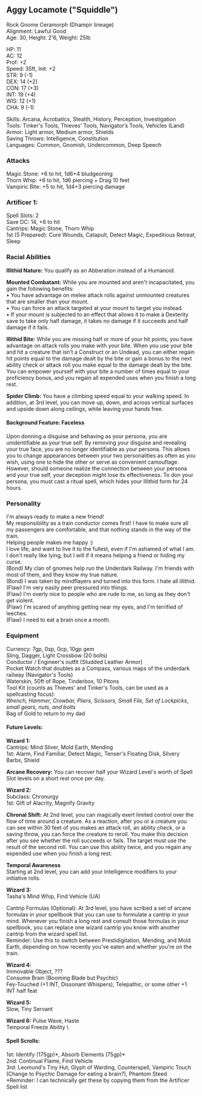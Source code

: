## Aggy Locamote ("Squiddle") 
Rock Gnome Ceramorph (Dhampir lineage) \
Alignment: Lawful Good \
Age: 30, Height: 2'6, Weight: 25lb 

HP: 11 \
AC: 12 \
Prof: +2 \
Speed: 35ft, Init: +2 \
STR: 9  (-1) \
DEX: 14 (+2) \
CON: 17 (+3) \
INT: 19 (+4) \
WIS: 12 (+1) \
CHA: 9  (-1) 

Skills: Arcana, Acrobatics, Stealth, History, Perception, Investigation \
Tools: Tinker's Tools, Thieves' Tools, Navigator’s Tools, Vehicles (Land)\
Armor: Light armor, Medium armor, Shields \
Saving Throws: Intelligence, Constitution \
Languages: Common, Gnomish, Undercommon, Deep Speech

### Attacks
Magic Stone: +6 to hit, 1d6+4 bludgeoning \
Thorn Whip: +6 to hit, 1d6 piercing + Drag 10 feet \
Vampiric Bite: +5 to hit, 1d4+3 piercing damage

### Artificer 1: 
Spell Slots: 2 \
Save DC: 14, +6 to hit \
Cantrips: Magic Stone, Thorn Whip \
1st (5 Prepared): Cure Wounds, Catapult, Detect Magic, Expeditious Retreat, Sleep

### Racial Abilities
**Illithid Nature:**
You qualify as an Abberation instead of a Humanoid. 

**Mounted Combatant:**
While you are mounted and aren't incapacitated, you gain the following benefits: \
• You have advantage on melee attack rolls against unmounted creatures that are smaller than your mount. \
• You can force an attack targeted at your mount to target you instead. \
• If your mount is subjected to an effect that allows it to make a Dexterity save to take only half damage, it takes no damage if it succeeds and half damage if it fails.

**Illithid Bite:**
While you are missing half or more of your hit points, you have advantage on attack rolls you make with your bite. When you use your bite and hit a creature that isn’t a Construct or an Undead, you can either regain hit points equal to the damage dealt by the bite or gain a bonus to the next ability check or attack roll you make equal to the damage dealt by the bite. You can empower yourself with your bite a number of times equal to your proficiency bonus, and you regain all expended uses when you finish a long rest.

**Spider Climb:** You have a climbing speed equal to your walking speed. In addition, at 3rd level, you can move up, down, and across vertical surfaces and upside down along ceilings, while leaving your hands free.

#### Background Feature: Faceless
Upon donning a disguise and behaving as your persona, you are unidentifiable as your true self. By removing your disguise and revealing your true face, you are no longer identifiable as your persona. This allows you to change appearances between your two personalities as often as you wish, using one to hide the other or serve as convenient camouflage. However, should someone realize the connection between your persona and your true self, your deception might lose its effectiveness. To don your persona, you must cast a ritual spell, which hides your Illithid form for 24 hours. 

### Personality
I'm always ready to make a new friend! \
My responsibility as a train conductor comes first! I have to make sure all my passengers are comfortable, and that nothing stands in the way of the train. \
Helping people makes me happy :) \
I love life, and want to live it to the fullest, even if I'm ashamed of what I am. \
I don't really like lying, but I will if it means helping a friend or hiding my curse. \
(Bond) My clan of gnomes help run the Underdark Railway. I'm friends with most of them, and they know my true nature. \
(Bond) I was taken by mindflayers and turned into this form. I hate all illithid. \
(Flaw) I'm very easily peer pressured into things. \
(Flaw) I'm overly nice to people who are rude to me, so long as they don't get violent. \
(Flaw} I'm scared of anything getting near my eyes, and I'm terrified of leeches. \
(Flaw) I need to eat a brain once a month. 

### Equipment
Currency: 7gp, 0sp, 0cp, 10gp gem \
Sling, Dagger, Light Crossbow (20 bolts) \
Conductor / Engineer's outfit (Studded Leather Armor) \
Pocket Watch that doubles as a Compass, various maps of the underdark railway (Navigator's Tools) \
Waterskin, 50ft of Rope, Tinderbox, 10 Pitons \
Tool Kit (counts as Thieves' and Tinker's Tools, can be used as a spellcasting focus): \
*Wrench, Hammer, Crowbar, Pliers, Scissors, Small File, Set of Lockpicks, small gears, nuts, and bolts* \
Bag of Gold to return to my dad

#### Future Levels:
**Wizard 1:** \
Cantrips: Mind Sliver, Mold Earth, Mending \
1st: Alarm, Find Familiar, Detect Magic, Tenser's Floating Disk, Silvery Barbs, Shield 

**Arcane Recovery:**
You can recover half your Wizard Level's worth of Spell Slot levels on a short rest once per day. 

**Wizard 2:** \
Subclass: Chronurgy \
1st: Gift of Alacrity, Magnify Gravity

**Chronal Shift:**
At 2nd level, you can magically exert limited control over the flow of time around a creature. As a reaction, after you or a creature you can see within 30 feet of you makes an attack roll, an ability check, or a saving throw, you can force the creature to reroll. You make this decision after you see whether the roll succeeds or fails. The target must use the result of the second roll. You can use this ability twice, and you regain any expended use when you finish a long rest.

**Temporal Awareness** \
Starting at 2nd level, you can add your Intelligence modifiers to your initiative rolls.

**Wizard 3:** \
Tasha's Mind Whip, Find Vehicle (UA)

Cantrip Formulas (Optional): 
At 3rd level, you have scribed a set of arcane formulas in your spellbook that you can use to formulate a cantrip in your mind. Whenever you finish a long rest and consult those formulas in your spellbook, you can replace one wizard cantrip you know with another cantrip from the wizard spell list. \
Reminder: Use this to switch between Prestidigitation, Mending, and Mold Earth, depending on how recently you've eaten and whether you're on the train.

**Wizard 4:** \
Immovable Object, ??? \
Consume Brain (Booming Blade but Psychic) \
Fey-Touched (+1 INT, Dissonant Whispers), Telepathic, or some other +1 INT half feat

**Wizard 5:** \
Slow, Tiny Servant 

**Wizard 6:**
Pulse Wave, Haste \
Temporal Freeze Ability \

#### Spell Scrolls: 
1st: Identify (175gp)\*, Absorb Elements (75gp)\* \
2nd: Continual Flame, Find Vehicle \
3rd: Leomund's Tiny Hut, Glyph of Warding, Counterspell,  Vampiric Touch (Change to Psychic Damage for eating a brain?), Phantom Steed
\*Reminder: I can technically get these by copying them from the Artificer Spell list
